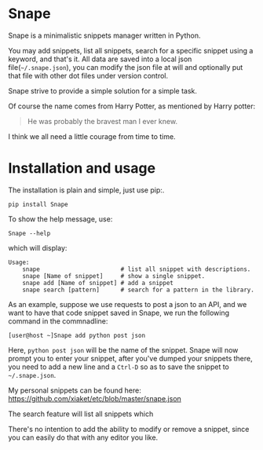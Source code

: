# Snape

Snape is a minimalistic snippets manager written in Python.

You may add snippets, list all snippets, search for a specific snippet using a keyword, and that's it.
All data are saved into a local json file(`~/.snape.json`), you can modify the json file at will and optionally put that file with other dot files under version control.

Snape strive to provide a simple solution for a simple task.


Of course the name comes from Harry Potter, as mentioned by Harry potter:

> He was probably the bravest man I ever knew.

I think we all need a little courage from time to time.


# Installation and usage

The installation is plain and simple, just use pip:.

```
pip install Snape
```

To show the help message, use:

```
Snape --help
```

which will display:

```
Usage:
    snape                       # list all snippet with descriptions.
    snape [Name of snippet]     # show a single snippet.
    snape add [Name of snippet] # add a snippet
    snape search [pattern]      # search for a pattern in the library.
```

As an example, suppose we use requests to post a json to an API, and we want to have that code snippet saved in Snape, we run the following command in the commnadline:

```
[user@host ~]Snape add python post json
```

Here, `python post json` will be the name of the snippet. Snape will now prompt you to enter your snippet, after you've dumped your snippets there, you need to add a new line and a `Ctrl-D` so as to save the snippet to `~/.snape.json`.

My personal snippets can be found here: https://github.com/xiaket/etc/blob/master/snape.json

The search feature will list all snippets which 

There's no intention to add the ability to modify or remove a snippet, since you can easily do that with any editor you like.
